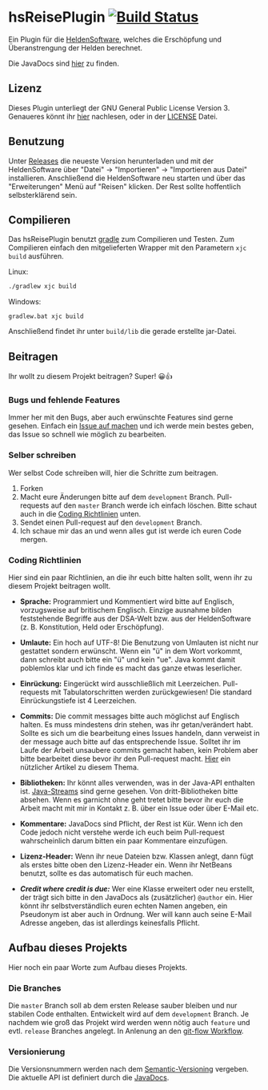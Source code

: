 # hsReisePlugin [![Build Status](https://travis-ci.org/targodan/hsReisePlugin.svg?branch=testing)](https://travis-ci.org/targodan/hsReisePlugin)

Ein Plugin für die [HeldenSoftware](http://www.helden-software.de/), welches die Erschöpfung und Überanstrengung der Helden berechnet.

Die JavaDocs sind [hier](https://targodan.github.io/hsReisePlugin/) zu finden.

## Lizenz
Dieses Plugin unterliegt der GNU General Public License Version 3. Genaueres könnt ihr [hier](http://www.gnu.org/licenses/) nachlesen, oder in der [LICENSE](https://github.com/targodan/hsReisePlugin/blob/master/LICENSE) Datei.

## Benutzung
Unter [Releases](https://github.com/targodan/hsReisePlugin/releases) die neueste Version herunterladen und mit der HeldenSoftware über "Datei" -> "Importieren" -> "Importieren aus Datei" installieren.
Anschließend die HeldenSoftware neu starten und über das "Erweiterungen" Menü auf "Reisen" klicken. Der Rest sollte hoffentlich selbsterklärend sein.

## Compilieren
Das hsReisePlugin benutzt [gradle](https://gradle.org/) zum Compilieren und Testen.
Zum Compilieren einfach den mitgelieferten Wrapper mit den Parametern `xjc build` ausführen.

Linux:
```bash
./gradlew xjc build
```

Windows:
```batch
gradlew.bat xjc build
```

Anschließend findet ihr unter `build/lib` die gerade erstellte jar-Datei.

## Beitragen
Ihr wollt zu diesem Projekt beitragen? Super! :grinning::thumbsup:

### Bugs und fehlende Features
Immer her mit den Bugs, aber auch erwünschte Features sind gerne gesehen.
Einfach ein [Issue auf machen](https://github.com/targodan/hsReisePlugin/issues/new) und ich werde mein bestes geben, das Issue so schnell wie möglich zu bearbeiten.

### Selber schreiben
Wer selbst Code schreiben will, hier die Schritte zum beitragen.

1. Forken
2. Macht eure Änderungen bitte auf dem `development` Branch. Pull-requests auf den `master` Branch werde ich einfach löschen. Bitte schaut auch in die [Coding Richtlinien](#coding-richtlinien) unten.
3. Sendet einen Pull-request auf den `development` Branch.
4. Ich schaue mir das an und wenn alles gut ist werde ich euren Code mergen.

### Coding Richtlinien
Hier sind ein paar Richtlinien, an die ihr euch bitte halten sollt, wenn ihr zu diesem Projekt beitragen wollt.

- **Sprache:**
Programmiert und Kommentiert wird bitte auf Englisch, vorzugsweise auf britischem Englisch.
Einzige ausnahme bilden feststehende Begriffe aus der DSA-Welt bzw. aus der HeldenSoftware (z. B. Konstitution, Held oder Erschöpfung).

- **Umlaute:**
Ein hoch auf UTF-8!
Die Benutzung von Umlauten ist nicht nur gestattet sondern erwünscht.
Wenn ein "ü" in dem Wort vorkommt, dann schreibt auch bitte ein "ü" und kein "ue".
Java kommt damit poblemlos klar und ich finde es macht das ganze etwas leserlicher.

- **Einrückung:**
Eingerückt wird ausschließlich mit Leerzeichen.
Pull-requests mit Tabulatorschritten werden zurückgewiesen!
Die standard Einrückungstiefe ist 4 Leerzeichen.

- **Commits:**
Die commit messages bitte auch möglichst auf Englisch halten.
Es muss mindestens drin stehen, was ihr getan/verändert habt.
Sollte es sich um die bearbeitung eines Issues handeln, dann verweist in der message auch bitte auf das entsprechende Issue.
Solltet ihr im Laufe der Arbeit unsaubere commits gemacht haben, kein Problem aber bitte bearbeitet diese bevor ihr den Pull-request macht.
[Hier](https://git-scm.com/book/en/v2/Git-Tools-Rewriting-History) ein nützlicher Artikel zu diesem Thema.

- **Bibliotheken:**
Ihr könnt alles verwenden, was in der Java-API enthalten ist.
[Java-Streams](http://www.oracle.com/technetwork/articles/java/ma14-java-se-8-streams-2177646.html) sind gerne gesehen.
Von dritt-Bibliotheken bitte absehen.
Wenn es garnicht ohne geht tretet bitte bevor ihr euch die Arbeit macht mit mir in Kontakt z. B. über ein Issue oder über E-Mail etc.

- **Kommentare:**
JavaDocs sind Pflicht, der Rest ist Kür.
Wenn ich den Code jedoch nicht verstehe werde ich euch beim Pull-request wahrscheinlich darum bitten ein paar Kommentare einzufügen.

- **Lizenz-Header:**
Wenn ihr neue Dateien bzw. Klassen anlegt, dann fügt als erstes bitte oben den Lizenz-Header ein.
Wenn ihr NetBeans benutzt, sollte es das automatisch für euch machen.

- ***Credit where credit is due:***
Wer eine Klasse erweitert oder neu erstellt, der trägt sich bitte in den JavaDocs als (zusätzlicher) `@author` ein.
Hier könnt ihr selbstverständlich euren echten Namen angeben, ein Pseudonym ist aber auch in Ordnung.
Wer will kann auch seine E-Mail Adresse angeben, das ist allerdings keinesfalls Pflicht.

## Aufbau dieses Projekts
Hier noch ein paar Worte zum Aufbau dieses Projekts.

### Die Branches
Die `master` Branch soll ab dem ersten Release sauber bleiben und nur stabilen Code enthalten.
Entwickelt wird auf dem `development` Branch.
Je nachdem wie groß das Projekt wird werden wenn nötig auch `feature` und evtl. `release` Branches angelegt.
In Anlenung an den [git-flow Workflow](http://danielkummer.github.io/git-flow-cheatsheet/).

### Versionierung
Die Versionsnummern werden nach dem [Semantic-Versioning](http://semver.org/) vergeben.
Die aktuelle API ist definiert durch die [JavaDocs](https://targodan.github.io/hsReisePlugin).
